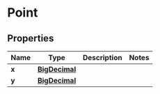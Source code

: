 

# Point

## Properties

Name | Type | Description | Notes
------------ | ------------- | ------------- | -------------
**x** | [**BigDecimal**](BigDecimal.md) |  | 
**y** | [**BigDecimal**](BigDecimal.md) |  | 



